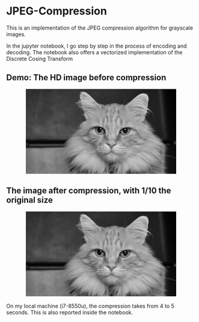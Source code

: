 # JPEG-Compression
This is an implementation of the JPEG compression algorithm for grayscale images.

In the jupyter notebook, I go step by step in the process of encoding and decoding. The notebook also offers a vectorized implementation of the Discrete Cosing Transform

## Demo: The HD image before compression
<center>
<img src="Original_HD_grayscale.jpeg" width = 400>
</center>

## The image after compression, with 1/10 the original size
<center>
<img src="Compressed_with_specs.jpeg" width=400>
</center>

On my local machine (i7-8550u), the compression takes from 4 to 5 seconds. This is also reported inside the notebook.
